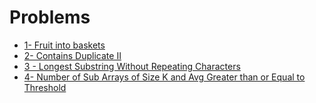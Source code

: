 # Problems 

- [1- Fruit into baskets](https://leetcode.com/problems/fruit-into-baskets/)
- [2- Contains Duplicate II](https://leetcode.com/problems/contains-duplicate-ii/)
- [3 - Longest Substring Without Repeating Characters](https://leetcode.com/problems/longest-substring-without-repeating-characters/)
- [4- Number of Sub Arrays of Size K and Avg Greater than or Equal to Threshold](https://leetcode.com/problems/number-of-sub-arrays-of-size-k-and-average-greater-than-or-equal-to-threshold/description/)
